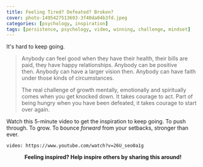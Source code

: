 ```yaml
---
title: Feeling Tired? Defeated? Broken?
cover: photo-1495427513693-3f40da04b3fd.jpeg
categories: [psychology, inspiration]
tags: [persistence, psychology, video, winning, challenge, mindset]
---
```


It's hard to keep going.

> Anybody can feel good when they have their health, their bills are paid, they have happy
> relationships. Anybody can be positive then. Anybody can have a larger vision then. Anybody can
> have faith under those kinds of circumstances.
>
> The real challenge of growth mentally, emotionally and spiritually comes when you get knocked
> down. It takes courage to act. Part of being hungry when you have been defeated, it takes courage
> to start over again.

Watch this 5-minute video to get the inspiration to keep going. To push through. To grow. To bounce *forward* from your setbacks, stronger than ever.

`video: https://www.youtube.com/watch?v=26U_seo0a1g`

<p style="text-align: center;"><strong>Feeling inspired? Help inspire others by sharing this around!</strong></p>
